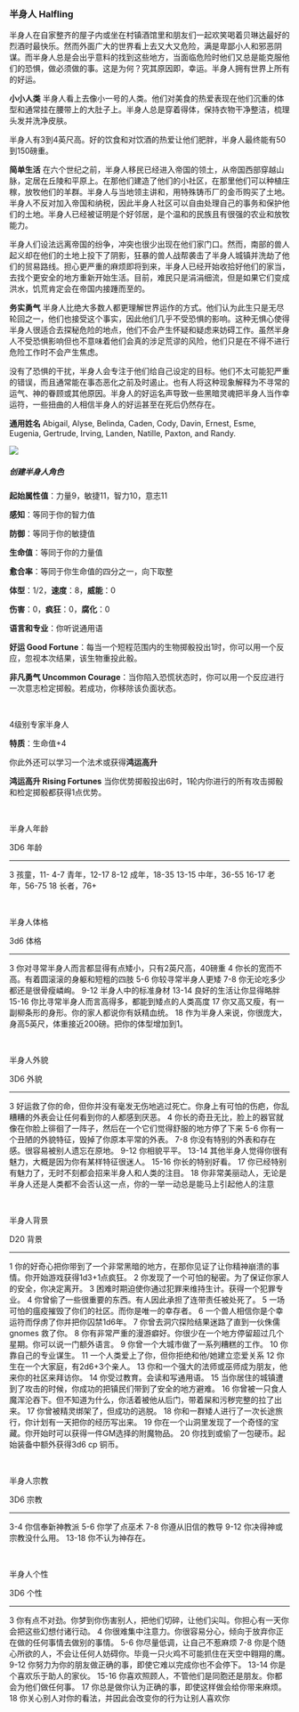 ### 半身人 Halfling

半身人在自家整齐的屋子内或坐在村镇酒馆里和朋友们一起欢笑喝着贝琳达最好的烈酒时最快乐。然而外面广大的世界看上去又大又危险，满是卑鄙小人和邪恶阴谋。而半身人总是会出乎意料的找到这些地方，当面临危险时他们又总是能克服他们的恐惧，做必须做的事。这是为何？究其原因即，幸运。半身人拥有世界上所有的好运。

**小小人类**
半身人看上去像小一号的人类。他们对美食的热爱表现在他们沉重的体型和通常挂在腰带上的大肚子上。半身人总是穿着得体，保持衣物干净整洁，梳理头发并洗净皮肤。

半身人有3到4英尺高。好的饮食和对饮酒的热爱让他们肥胖，半身人最终能有50到150磅重。

**简单生活**
在六个世纪之前，半身人移民已经进入帝国的领土，从帝国西部穿越山脉，定居在丘陵和平原上。在那他们建造了他们的小社区，在那里他们可以种植庄稼，放牧他们的羊群。半身人与当地领主讲和，用特殊铸币厂的金币购买了土地。半身人不反对加入帝国和纳税，因此半身人社区可以自由处理自己的事务和保护他们的土地。半身人已经被证明是个好邻居，是个温和的民族且有很强的农业和放牧能力。

半身人们设法远离帝国的纷争，冲突也很少出现在他们家门口。然而，南部的兽人起义却在他们的土地上投下了阴影，狂暴的兽人战帮袭击了半身人城镇并洗劫了他们的贸易路线。担心更严重的麻烦即将到来，半身人已经开始收拾好他们的家当，去找个更安全的地方重新开始生活。目前，难民只是涓涓细流，但是如果它们变成洪水，饥荒肯定会在帝国内接踵而至的。

**务实勇气**
半身人比绝大多数人都更理解世界运作的方式。他们认为此生只是无尽轮回之一，他们也接受这个事实，因此他们几乎不受恐惧的影响。这种无惧心使得半身人很适合去探秘危险的地点，他们不会产生怀疑和疑虑来妨碍工作。虽然半身人不受恐惧影响但也不意味着他们会真的涉足荒谬的风险，他们只是在不得不进行危险工作时不会产生焦虑。

没有了恐惧的干扰，半身人会专注于他们给自己设定的目标。他们不太可能犯严重的错误，而且通常能在事态恶化之前及时遏止。也有人将这种现象解释为不寻常的运气、神的眷顾或其他原因。半身人的好运名声导致一些黑暗灵魂把半身人当作幸运符，一些扭曲的人相信半身人的好运甚至在死后仍然存在。

**通用姓名** Abigail, Alyse, Belinda, Caden, Cody, Davin, Ernest, Esme,
Eugenia, Gertrude, Irving, Landen, Natille, Paxton, and Randy.

![](https://sdlpic.oss-cn-beijing.aliyuncs.com/pic/%E5%8D%8A%E8%BA%AB%E4%BA%BA.PNG)

##### 创建半身人角色

**起始属性值**：力量9，敏捷11，智力10，意志11

**感知**：等同于你的智力值

**防御**：等同于你的敏捷值

**生命值**：等同于你的力量值

**愈合率**：等同于你生命值的四分之一，向下取整

**体型**：1/2，**速度**：8，**威能**：0

**伤害**：0，**疯狂**：0，**腐化**：0

**语言和专业**：你听说通用语

**好运 Good
Fortune**：每当一个短程范围内的生物掷骰投出1时，你可以用一个反应，忽视本次结果，该生物重投此骰。

**非凡勇气 Uncommon
Courage**：当你陷入恐慌状态时，你可以用一个反应进行一次意志检定掷骰。若成功，你移除该负面状态。

 

4级别专家半身人

**特质**：生命值+4

你此外还可以学习一个法术或获得**鸿运高升**

**鸿运高升 Rising Fortunes**
当你优势掷骰投出6时，1轮内你进行的所有攻击掷骰和检定掷骰都获得1点优势。

 

半身人年龄

  3D6     年龄
  ------- -------------
  3       孩童，11-
  4-7     青年，12-17
  8-12    成年，18-35
  13-15   中年，36-55
  16-17   老年，56-75
  18      长者，76+

 

半身人体格

  3d6     体格
  ------- -------------------------------------------------------------------------
  3       你对寻常半身人而言都显得有点矮小，只有2英尺高，40磅重
  4       你长的宽而不高。有着圆滚滚的身躯和短粗的四肢
  5-6     你较寻常半身人更矮
  7-8     你无论吃多少都还是很骨瘦嶙峋。
  9-12    半身人中的标准身材
  13-14   良好的生活让你显得略胖
  15-16   你比寻常半身人而言高得多，都能到矮点的人类高度
  17      你又高又瘦，有一副柳条形的身形。你的家人都说你有妖精血统。
  18      作为半身人来说，你很庞大，身高5英尺，体重接近200磅。把你的体型增加到1。

 

半身人外貌

  3D6     外貌
  ------- ----------------------------------------------------------------------------------------------------------------
  3       好运救了你的命，但你并没有毫发无伤地逃过死亡。你身上有可怕的伤疤，你乱糟糟的外表会让任何看到你的人都感到厌恶。
  4       你长的奇丑无比，脸上的器官就像在你脸上徘徊了一阵子，然后在一个它们觉得舒服的地方停了下来
  5-6     你有一个丑陋的外貌特征，毁掉了你原本平常的外表。
  7-8     你没有特别的外表和存在感。很容易被别人遗忘在原地。
  9-12    你相貌平平。
  13-14   其他半身人觉得你很有魅力，大概是因为你有某样特征很迷人。
  15-16   你长的特别好看。
  17      你已经特别有魅力了，无时不刻都会招来半身人和人类的注目。
  18      你非常美丽动人，无论是半身人还是人类都不会否认这一点，你的一举一动总是能马上引起他人的注意

 

半身人背景

  D20   背景
  ----- -----------------------------------------------------------------------------------------------------
  1     你的好奇心把你带到了一个非常黑暗的地方，在那你见证了让你精神崩溃的事情。你开始游戏获得1d3+1点疯狂。
  2     你发现了一个可怕的秘密。为了保证你家人的安全，你决定离开。
  3     困难时期迫使你通过犯罪来维持生计。获得一个犯罪专业。
  4     你曾偷了一些很重要的东西。有人因此承担了连带责任被处死了。
  5     一场可怕的瘟疫摧毁了你们的社区。而你是唯一的幸存者。
  6     一个兽人相信你是个幸运符而俘虏了你并把你囚禁1d6年。
  7     你曾去洞穴探险结果迷路了直到一伙侏儒 gnomes 救了你。
  8     你有非常严重的漫游癖好。你很少在一个地方停留超过几个星期。你可以说一门额外语言。
  9     你曾一个大城市做了一系列糟糕的工作。
  10    你靠自己的专业谋生。
  11    一个人类爱上了你，但你拒绝和他/她建立恋爱关系
  12    你生在一个大家庭，有2d6+3个亲人。
  13    你和一个强大的法师或巫师成为朋友，他来你的社区来拜访你。
  14    你受过教育。会读和写通用语。
  15    当你居住的城镇遭到了攻击的时候，你成功的把镇民们带到了安全的地方避难。
  16    你曾被一只食人魔浑沦吞下。但不知道为什么，你活着被他从后门，带着屎和污秽完整的拉了出来。
  17    你曾被精灵绑架了，但成功的逃脱。
  18    你和一群矮人进行了一次长途旅行，你计划有一天把你的经历写出来。
  19    你在一个山洞里发现了一个奇怪的宝藏。你开始时可以获得一件GM选择的附魔物品。
  20    你找到或偷了一包硬币。起始装备中额外获得3d6 cp 铜币。

 

半身人宗教

  3D6     宗教
  ------- --------------------------
  3-4     你信奉新神教派
  5-6     你学了点巫术
  7-8     你遵从旧信的教导
  9-12    你决得神或宗教没什么用。
  13-18   你不认为神存在。

 

半身人个性

  3D6     个性
  ------- ----------------------------------------------------------------------------------------------
  3       你有点不对劲。你梦到你伤害别人，把他们切碎，让他们尖叫。你担心有一天你会把这些幻想付诸行动。
  4       你很难集中注意力。你很容易分心，倾向于放弃你正在做的任何事情去做别的事情。
  5-6     你尽量低调，让自己不惹麻烦
  7-8     你是个随心所欲的人，不会让任何人妨碍你。毕竟一只火鸡不可能抓住在天空中翱翔的鹰。
  9-12    你努力为你的朋友做正确的事，即使它难以完成你也不会停下。
  13-14   你是个喜欢乐于助人的家伙。
  15-16   你喜欢照顾人，不管他们是同胞还是朋友。你都会为他们做任何事。
  17      你总是做你认为正确的事，即使这样做会给你带来麻烦。
  18      你关心别人对你的看法，并因此会改变你的行为让别人喜欢你

 
